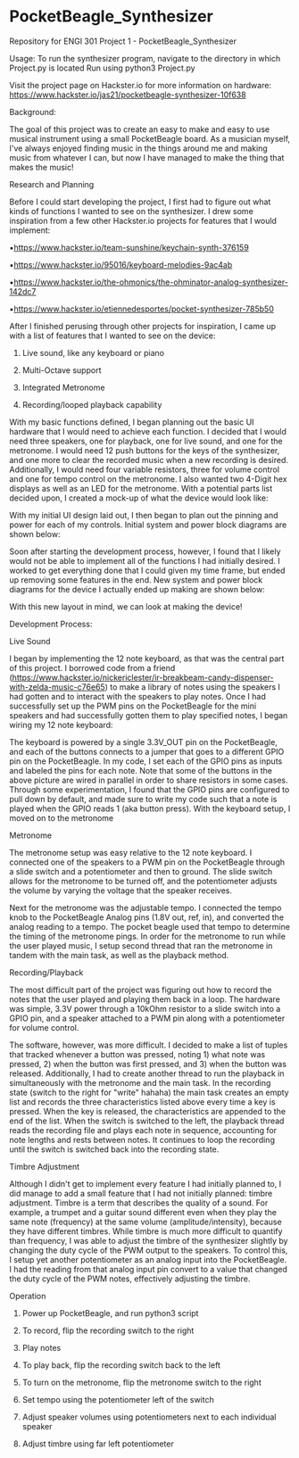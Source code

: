 # PocketBeagle_Synthesizer
Repository for ENGI 301 Project 1 - PocketBeagle_Synthesizer

Usage:
To run the synthesizer program, navigate to the directory in which Project.py is located
Run using        python3 Project.py

Visit the project page on Hackster.io for more information on hardware:
https://www.hackster.io/jas21/pocketbeagle-synthesizer-10f638


Background:

The goal of this project was to create an easy to make and easy to use musical instrument using a small PocketBeagle board. As a musician myself, I've always enjoyed finding music in the things around me and making music from whatever I can, but now I have managed to make the thing that makes the music!

Research and Planning

Before I could start developing the project, I first had to figure out what kinds of functions I wanted to see on the synthesizer. I drew some inspiration from a few other Hackster.io projects for features that I would implement:

▪https://www.hackster.io/team-sunshine/keychain-synth-376159

▪https://www.hackster.io/95016/keyboard-melodies-9ac4ab

▪https://www.hackster.io/the-ohmonics/the-ohminator-analog-synthesizer-142dc7

▪https://www.hackster.io/etiennedesportes/pocket-synthesizer-785b50

After I finished perusing through other projects for inspiration, I came up with a list of features that I wanted to see on the device:

1. Live sound, like any keyboard or piano

2. Multi-Octave support

3. Integrated Metronome

4. Recording/looped playback capability

With my basic functions defined, I began planning out the basic UI hardware that I would need to achieve each function. I decided that I would need three speakers, one for playback, one for live sound, and one for the metronome. I would need 12 push buttons for the keys of the synthesizer, and one more to clear the recorded music when a new recording is desired. Additionally, I would need four variable resistors, three for volume control and one for tempo control on the metronome. I also wanted two 4-Digit hex displays as well as an LED for the metronome. With a potential parts list decided upon, I created a mock-up of what the device would look like:

With my initial UI design laid out, I then began to plan out the pinning and power for each of my controls. Initial system and power block diagrams are shown below:

Soon after starting the development process, however, I found that I likely would not be able to implement all of the functions I had initially desired. I worked to get everything done that I could given my time frame, but ended up removing some features in the end. New system and power block diagrams for the device I actually ended up making are shown below:

With this new layout in mind, we can look at making the device!

Development Process:

Live Sound

I began by implementing the 12 note keyboard, as that was the central part of this project. I borrowed code from a friend (https://www.hackster.io/nickericlester/ir-breakbeam-candy-dispenser-with-zelda-music-c76e65) to make a library of notes using the speakers I had gotten and to interact with the speakers to play notes. Once I had successfully set up the PWM pins on the PocketBeagle for the mini speakers and had successfully gotten them to play specified notes, I began wiring my 12 note keyboard:

The keyboard is powered by a single 3.3V_OUT pin on the PocketBeagle, and each of the buttons connects to a jumper that goes to a different GPIO pin on the PocketBeagle. In my code, I set each of the GPIO pins as inputs and labeled the pins for each note. Note that some of the buttons in the above picture are wired in parallel in order to share resistors in some cases. Through some experimentation, I found that the GPIO pins are configured to pull down by default, and made sure to write my code such that a note is played when the GPIO reads 1 (aka button press). With the keyboard setup, I moved on to the metronome

Metronome

The metronome setup was easy relative to the 12 note keyboard. I connected one of the speakers to a PWM pin on the PocketBeagle through a slide switch and a potentiometer and then to ground. The slide switch allows for the metronome to be turned off, and the potentiometer adjusts the volume by varying the voltage that the speaker receives.

Next for the metronome was the adjustable tempo. I connected the tempo knob to the PocketBeagle Analog pins (1.8V out, ref, in), and converted the analog reading to a tempo. The pocket beagle used that tempo to determine the timing of the metronome pings. In order for the metronome to run while the user played music, I setup second thread that ran the metronome in tandem with the main task, as well as the playback method.

Recording/Playback

The most difficult part of the project was figuring out how to record the notes that the user played and playing them back in a loop. The hardware was simple, 3.3V power through a 10kOhm resistor to a slide switch into a GPIO pin, and a speaker attached to a PWM pin along with a potentiometer for volume control.

The software, however, was more difficult. I decided to make a list of tuples that tracked whenever a button was pressed, noting 1) what note was pressed, 2) when the button was first pressed, and 3) when the button was released. Additionally, I had to create another thread to run the playback in simultaneously with the metronome and the main task. In the recording state (switch to the right for "write" hahaha) the main task creates an empty list and records the three characteristics listed above every time a key is pressed. When the key is released, the characteristics are appended to the end of the list. When the switch is switched to the left, the playback thread reads the recording file and plays each note in sequence, accounting for note lengths and rests between notes. It continues to loop the recording until the switch is switched back into the recording state.

Timbre Adjustment

Although I didn't get to implement every feature I had initially planned to, I did manage to add a small feature that I had not initially planned: timbre adjustment. Timbre is a term that describes the quality of a sound. For example, a trumpet and a guitar sound different even when they play the same note (frequency) at the same volume (amplitude/intensity), because they have different timbres. While timbre is much more difficult to quantify than frequency, I was able to adjust the timbre of the synthesizer slightly by changing the duty cycle of the PWM output to the speakers. To control this, I setup yet another potentiometer as an analog input into the PocketBeagle. I had the reading from that analog input pin convert to a value that changed the duty cycle of the PWM notes, effectively adjusting the timbre.

Operation

1) Power up PocketBeagle, and run python3 script

2) To record, flip the recording switch to the right

3) Play notes

4) To play back, flip the recording switch back to the left

5) To turn on the metronome, flip the metronome switch to the right

6) Set tempo using the potentiometer left of the switch

7) Adjust speaker volumes using potentiometers next to each individual speaker

8) Adjust timbre using far left potentiometer
